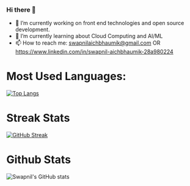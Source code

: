 ### Hi there 👋



- 🔭 I’m currently working on front end technologies and open source development. 
- 🌱 I’m currently learning about Cloud Computing and AI/ML
- 📫 How to reach me: swapnilaichbhaumik@gmail.com OR https://www.linkedin.com/in/swapnil-aichbhaumik-28a980224


# Most Used Languages:
[![Top Langs](https://github-readme-stats.vercel.app/api/top-langs/?username=Swap-nil-2003&exclude_repo=github-readme-stats,anuraghazra.github.io&theme=dark)](https://github.com/Swap-nil-2003/github-readme-stats) 

# Streak Stats
[![GitHub Streak](https://streak-stats.demolab.com/?user=Swap-nil-2003&theme=dark)](https://git.io/streak-stats)

# Github Stats
![Swapnil's GitHub stats](https://github-readme-stats.vercel.app/api?username=Swap-nil-2003&count_private=true&theme=merko) 
